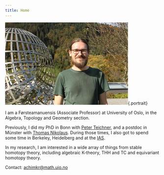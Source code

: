 ```yaml
---
title: Home
---
```


![](/images/ow_portrait_krause.jpeg){.portrait}

I am a Førsteamanuensis (Associate Professor) at University of Oslo, in the Algebra, Topology and Geometry section.

Previously, I did my PhD in Bonn with [Peter Teichner](https://people.mpim-bonn.mpg.de/teichner/Math/), and a postdoc in Münster with [Thomas Nikolaus](https://www.uni-muenster.de/IVV5WS/WebHop/user/nikolaus/index.html). During those times, I also got to spend some time in Berkeley, Heidelberg and at the [IAS](https://ias.edu).

In my research, I am interested in a wide array of things from stable homotopy theory, including algebraic K-theory, THH and TC and equivariant homotopy theory.

Contact: <achimkr@math.uio.no>
